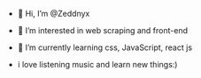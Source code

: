 - 👋 Hi, I’m @Zeddnyx
- 👀 I’m interested in web scraping and front-end
- 🌱 I’m currently learning css, JavaScript, react js

- i love listening music and learn new things:)

<!---
Zeddnyx/Zeddnyx is a ✨ special ✨ repository because its `README.md` (this file) appears on your GitHub profile.
You can click the Preview link to take a look at your changes.
--->
